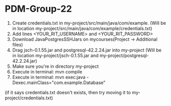 # PDM-Group-22
1. Create credentials.txt in my-project/src/main/java/com/example. (Will be in location my-project/src/main/java/com/example/credentials.txt)
2. Add lines <YOUR_RIT_USERNAME> and 
             <YOUR_RIT_PASSWORD>
3. Download JavaPostgresSSHJars on mycourses(Project -> Additional files)
4. Drag jsch-0.1.55.jar and postgresql-42.2.24.jar into my-project (Will be in location my-project/jsch-0.1.55.jar and my-project/postgresql-42.2.24.jar)
5. Make sure you're in directory my-project
6. Execute in terminal: mvn compile
7. Execute in terminal: mvn exec:java -Dexec.mainClass="com.example.Database"

(if it says credentials.txt doesn't exists, then try moving it to my-project/credentials.txt)
